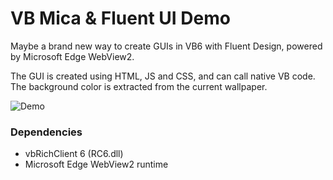 # VB Mica & Fluent UI Demo

Maybe a brand new way to create GUIs in VB6 with Fluent Design, powered by Microsoft Edge WebView2.

The GUI is created using HTML, JS and CSS, and can call native VB code. The background color is extracted from the current wallpaper.

![Demo](https://user-images.githubusercontent.com/73830635/209357138-ac851c4f-c3df-4b16-9e36-af9b73b5784f.png)

### Dependencies

- vbRichClient 6 (RC6.dll)
- Microsoft Edge WebView2 runtime
